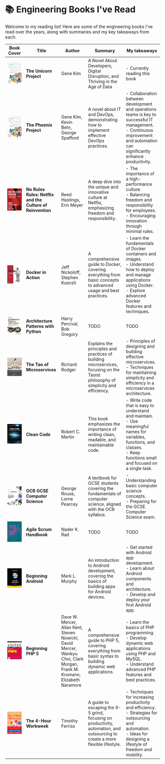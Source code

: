# 📚 Engineering Books I've Read

Welcome to my reading list! Here are some of the engineering books I've read over the years, along with summaries and my
key takeaways from each.

| Book Cover                                                                                                                                                                                                                                                                                                                                                                                                                                                                                                                                                                                              | Title                                                      | Author                                                                                                                    | Summary                                                                                                                          | My takeaways                                                                                                                                                                            |
|---------------------------------------------------------------------------------------------------------------------------------------------------------------------------------------------------------------------------------------------------------------------------------------------------------------------------------------------------------------------------------------------------------------------------------------------------------------------------------------------------------------------------------------------------------------------------------------------------------|------------------------------------------------------------|---------------------------------------------------------------------------------------------------------------------------|----------------------------------------------------------------------------------------------------------------------------------|-----------------------------------------------------------------------------------------------------------------------------------------------------------------------------------------|
| [![The Unicorn Project](img/the-phoenix-project.png)](https://m.media-amazon.com/images/I/516WTV2WwvL._SY445_SX342_.jpg)                                                                                                                                                                                                                                                                                                                                                                                                                                                                                | **The Unicorn Project**                                    | Gene Kim                                                                                                                  | A Novel About Developers, Digital Disruption, and Thriving in the Age of Data                                                    | - Currently reading this book                                                                                                                                                           |
| [![The Phoenix Project](img/the-phoenix-project.png)](https://www.amazon.com/Phoenix-Project-DevOps-Helping-Business/dp/1942788290)                                                                                                                                                                                                                                                                                                                                                                                                                                                                     | **The Phoenix Project**                                    | Gene Kim, Kevin Behr, George Spafford                                                                                     | A novel about IT and DevOps, demonstrating how to implement effective DevOps practices.                                          | - Collaboration between development and operations teams is key to successful IT management. <br> - Continuous improvement and automation can significantly enhance productivity.       |
| [![No Rules Rules](img/no-rules-rules.png)](https://www.amazon.com/No-Rules-Netflix-Culture-Reinvention/dp/1984877860)                                                                                                                                                                                                                                                                                                                                                                                                                                                                                  | **No Rules Rules: Netflix and the Culture of Reinvention** | Reed Hastings, Erin Meyer                                                                                                 | A deep dive into the unique and innovative culture at Netflix, emphasizing freedom and responsibility.                           | - The importance of a high-performance culture. <br> - Balancing freedom and responsibility for employees. <br> - Encouraging innovation through minimal rules.                         |
| [![Docker in Action](img/docker-in-action.png)](https://www.amazon.com/Docker-Action-Jeff-Nickoloff/dp/1617294764)                                                                                                                                                                                                                                                                                                                                                                                                                                                                                      | **Docker in Action**                                       | Jeff Nickoloff, Stephen Kuenzli                                                                                           | A comprehensive guide to Docker, covering everything from basic concepts to advanced usage and best practices.                   | - Learn the fundamentals of Docker containers and images. <br> - Understand how to deploy and manage applications using Docker. <br> - Explore advanced Docker features and techniques. |
| [![Architecture Patterns with Python](img/architecture-patterns-with-python.png)](https://www.amazon.com/Docker-Action-Jeff-Nickoloff/dp/1617294764)                                                                                                                                                                                                                                                                                                                                                                                                                                                    | **Architecture Patterns with Python**                      | Harry Percival, Bob Gregory                                                                                               | TODO                                                                                                                             | TODO                                                                                                                                                                                    |
| [![The Tao of Microservices](img/the-tao-of-microservices.png)](https://www.amazon.com/Tao-Microservices-Richard-Rodger/dp/1617293148)                                                                                                                                                                                                                                                                                                                                                                                                                                                                  | **The Tao of Microservices**                               | Richard Rodger                                                                                                            | Explains the principles and practices of building microservices, focusing on the Taoist philosophy of simplicity and efficiency. | - Principles of designing and building effective microservices. <br> - Techniques for maintaining simplicity and efficiency in a microservices architecture.                            |
| [![Clean Code](img/clean-code.png)](https://www.amazon.com/Clean-Code-Handbook-Software-Craftsmanship/dp/0132350882)                                                                                                                                                                                                                                                                                                                                                                                                                                                                                    | **Clean Code**                                             | Robert C. Martin                                                                                                          | This book emphasizes the importance of writing clean, readable, and maintainable code.                                           | - Write code that is easy to understand and maintain. <br> - Use meaningful names for variables, functions, and classes. <br> - Keep functions small and focused on a single task.      |
| [![OCR GCSE Computer Science](img/ocr-gcse-computer-science.png)](https://www.amazon.co.uk/ClearRevise-GCSE-Computer-Science-J277/dp/1910523232)                                                                                                                                                                                                                                                                                                                                                                                                                                                        | **OCR GCSE Computer Science**                              | George Rouse, Lorne Pearcey                                                                                               | A textbook for GCSE students covering the fundamentals of computer science, aligned with the OCR syllabus.                       | - Understanding basic computer science concepts. <br> - Preparing for the GCSE Computer Science exam.                                                                                   |
| [![Agile Scrum Handbook](img/agile-scrum-handbook.png)](https://www.amazon.co.uk/Agile-Scrum-Handbook-Nader-Rad/dp/9401807590/ref=sr_1_4?crid=134I6X23RRA2W&dib=eyJ2IjoiMSJ9.jfgGzu06VePWaH0FAmOFMGYymt81RrU6EtFtdI8RLGFYjE72qGCtnhrCsGMXdb0JfLo6BxLP8roj-5UNsZx6IDQomZznFtlCk9COwvoK9_HuUJW3ioGGyoI_bbqeb7gMiNky2ARpS0JlZBFe4OJXE3OT47qXEta2nnpKBKmuUDbko4C5z2dkffjcUm1ypEY_H33Uv1czvUTSwtv52PI-k5I9AmBAb3H53-gqVLiUUIA.kYeSFQ4NM34GpZJ051nXBMiK8nGAKtdiTEinHtD8rNw&dib_tag=se&keywords=scrum+handbook&qid=1716239887&sprefix=scrum+handbook%2Caps%2C66&sr=8-4)                                        | **Agile Scrum Handbook**                                   | Nader K. Rad                                                                                                              | TODO                                                                                                                             | TODO                                                                                                                                                                                    |
| [![Beginning Android 2](img/beginning-android-2.png)](https://www.amazon.com/Beginning-Android-2-Mark-Murphy-ebook/dp/B004VHJIQ0/ref=sr_1_1?crid=2DUG1CVXGCS2J&dib=eyJ2IjoiMSJ9.P1PFLKk7BdBskag_TgeCrqYcDYq5jz0GbImTBqAIoqpjeWrSwRcWXFF2pFqy0fkmrioIUi80ROJN4gHKJTxkr2figkhDL2QCLGAUY4nBpA0azDNFktKnmSKw6BcBmmwE3vZvvFa_CBQ5tLgXk2Djqvq3zm2sOw-1UVOCk_fmSmGu5x1heGZQXBTanx5Jt_Oew2wL1PG9dzQJvNJSGVt_fPmvvooJ7w3gTsHLpW2DyXc.HgHcSomxkmrAtExs2l2nynyU_ooZ3ZoMhJb7yXslm_Y&dib_tag=se&keywords=beginning+android+2&qid=1716239262&s=books&sprefix=beginning+android+2%2Cstripbooks-intl-ship%2C145&sr=1-1) | **Beginning Android**                                      | Mark L. Murphy                                                                                                            | An introduction to Android development, covering the basics of building apps for Android devices.                                | - Get started with Android app development. <br> - Learn about Android components and architecture. <br> - Develop and deploy your first Android app.                                   |
| [![Beginning PHP 5](img/beginning-php-5.png)](https://www.amazon.co.uk/Beginning-PHP5-Programmer-Allan-Kent/dp/0764557831)                                                                                                                                                                                                                                                                                                                                                                                                                                                                              | **Beginning PHP 5**                                        | Dave W. Mercer, Allan Kent, Steven Nowicki, David Mercer, Wankyu Choi, Clark Morgan, Frank M. Kromann, Elizabeth Naramore | A comprehensive guide to PHP 5, covering everything from basic syntax to building dynamic web applications.                      | - Learn the basics of PHP programming. <br> - Develop dynamic web applications using PHP and MySQL. <br> - Understand advanced PHP features and best practices.                         |
| [![The 4-Hour Workweek](img/the-4-hour-work-week.png)](https://www.amazon.com/4-Hour-Workweek-Escape-Live-Anywhere/dp/0307465357)                                                                                                                                                                                                                                                                                                                                                                                                                                                                       | **The 4-Hour Workweek**                                    | Timothy Ferriss                                                                                                           | A guide to escaping the 9-5 grind, focusing on productivity, automation, and outsourcing to create a more flexible lifestyle.    | - Techniques for increasing productivity and efficiency. <br> - Strategies for outsourcing and automation. <br> - Ideas for designing a lifestyle of freedom and mobility.              |
